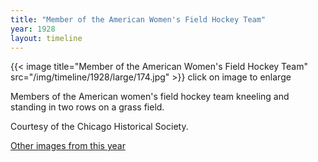 ```yaml
---
title: "Member of the American Women's Field Hockey Team"
year: 1928
layout: timeline
---
```


{{< image title="Member of the American Women's Field Hockey Team" src="/img/timeline/1928/large/174.jpg" >}}
click on image to enlarge

Members of the American women's field hockey team kneeling and standing in two rows on a grass field. 

Courtesy of the Chicago Historical Society.

[Other images from this year](/historical/timeline/1928)